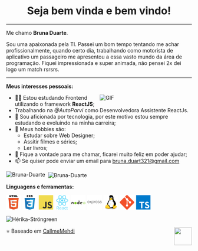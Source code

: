 
<h1 align="center"> Seja bem vinda e bem vindo! </h1>
<hr />

<p align="left" >
Me chamo <b> Bruna Duarte</b>.
</p>

<p align="left" >
Sou uma apaixonada pela TI. Passei um bom tempo tentando me achar profissionalmente, 
  quando certo dia, trabalhando como motorista de aplicativo um passageiro me apresentou 
  a essa vasto mundo da área de programação. Fiquei impressionada e super animada, não pensei 2x dei logo um match rsrsrs.<br /&gt;
Estou sempre em busca de capacitação, já fiz vários cursos e bootcamp online e estou prestes a começar outro curso incrível pela @GamaAcademy para me tornar uma <b&gt;Desenvolvedora Full-Stack </b>
</p>


</p>
</p>

<hr />

**Meus interesses pessoais:**

<img align="right" alt="GIF" src="https://octocat-generator-assets.githubusercontent.com/my-octocat-1623180981475.png" width="250px" />

- 👩‍💻 Estou estudando Frontend  utilizando o framework **ReactJS**;
- Trabalhando na *@AutoParvi* como Desenvolvedora Assistente ReactJs. 
- 💼 Sou aficionada por tecnologia, por este motivo estou sempre estudando e evoluindo na minha carreira;
- 👾 Meus hobbies são: 
  - Estudar sobre Web Designer; 
  - Assitir filmes e séries;
  - Ler livros;
- 💬 Fique a vontade para me chamar, ficarei muito feliz em poder ajudar;
- 📫 Se quiser pode enviar um email para bruna.duart321@gmail.com




<p>
  <img align="left"  src="https://github-readme-stats.vercel.app/api/top-langs/?username=BrunaDuarte-3321&layout=compact&theme=graywhite&title_color=268bd2" alt="Bruna-Duarte"  />
  
  
</p>
<p>&nbsp;
  <img align="center" src="https://github-readme-stats.vercel.app/api?username=BrunaDuarte-3321&count_private=true&show_icons=true&theme=graywhite&icon_color=268bd2&title_color=268bd2" alt="Bruna-Duarte" />
</p>

**Linguagens e ferramentas:**  

<p align="left">
<img src="https://raw.githubusercontent.com/devicons/devicon/master/icons/html5/html5-original-wordmark.svg" alt="html5" width="40" height="40"/> 
<img src="https://raw.githubusercontent.com/devicons/devicon/master/icons/css3/css3-original-wordmark.svg" alt="css3" width="40" height="40"/> 
<img src="https://raw.githubusercontent.com/devicons/devicon/master/icons/javascript/javascript-original.svg" alt="javascript" width="40" height="40"/> 
<img src="https://raw.githubusercontent.com/devicons/devicon/master/icons/react/react-original-wordmark.svg" alt="react" width="40" height="40"/> 
<img src="https://raw.githubusercontent.com/devicons/devicon/master/icons/nodejs/nodejs-original-wordmark.svg" alt="nodejs" width="40" height="40"/> 
<img src="https://raw.githubusercontent.com/devicons/devicon/master/icons/express/express-original-wordmark.svg" alt="express" width="40" height="40"/> 
<img src="https://raw.githubusercontent.com/devicons/devicon/master/icons/linux/linux-original.svg" alt="linux" width="40" height="40" />
<img src="https://raw.githubusercontent.com/devicons/devicon/master/icons/git/git-original.svg" alt="git" width="40" height="40"/> 
<img src="https://raw.githubusercontent.com/devicons/devicon/master/icons/typescript/typescript-plain.svg" alt="typescript" width="40" height="40" />
</p>




<p align="left"> <img src="https://komarev.com/ghpvc/?username=strongreen" alt="Hérika-Ströngreen" /> </p>

<a href="https://www.linkedin.com/in/bruna-duarte-7062451a3/" target="_blank">
  <img align="right" src="https://i.ibb.co/Kx2GSrT/linkedin.png" width="48px" height="48px">
</a>

⭐️ Baseado em [CallmeMehdi](https://github.com/CallmeMehdi)
<!--
**BrunaDuarte-3321/BrunaDuarte-3321** is a ✨ _special_ ✨ repository because its `README.md` (this file) appears on your GitHub profile.

Here are some ideas to get you started:

- 🔭 I’m currently working on ...
- 🌱 I’m currently learning ...
- 👯 I’m looking to collaborate on ...
- 🤔 I’m looking for help with ...
- 💬 Ask me about ...
- 📫 How to reach me: ...
- 😄 Pronouns: ...
- ⚡ Fun fact: ...
-->

